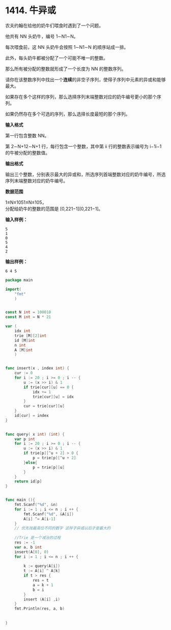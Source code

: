 # 1414. 牛异或



农夫约翰在给他的奶牛们喂食时遇到了一个问题。

他共有 NN 头奶牛，编号 1∼N1∼N。

每次喂食前，这 NN 头奶牛会按照 1∼N1∼N 的顺序站成一排。

此外，每头奶牛都被分配了一个可能不唯一的整数。

那么所有被分配的整数就形成了一个长度为 NN 的整数序列。

请你在该整数序列中找出一个**连续**的非空子序列，使得子序列中元素的异或和能够最大。

如果存在多个这样的序列，那么选择序列末端整数对应的奶牛编号更小的那个序列。

如果仍然存在多个可选的序列，那么选择长度最短的那个序列。

**输入格式**

第一行包含整数 NN。

第 2∼N+12∼N+1 行，每行包含一个整数，其中第 ii 行的整数表示编号为 i−1i−1 的牛被分配的整数值。

**输出格式**

输出三个整数，分别表示最大的异或和，所选序列首端整数对应的奶牛编号，所选序列末端整数对应的奶牛编号。

**数据范围**

1≤N≤1051≤N≤105，  
分配给奶牛的整数的范围是 \[0,221−1\]\[0,221−1\]。

**输入样例：**

```text
5
1
0
5
4
2
```

**输出样例：**

```text
6 4 5
```

```go
package main

import(
    "fmt"
    )


const N int = 100010
const M int = N * 21

var (
    idx int 
    trie [M][2]int
    id [M]int
    n int 
    A [M]int
    )


func insert(x , index int) {
    cur := 0
    for i := 20 ; i >= 0 ; i -- {
        u := (x >> i) & 1
        if trie[cur][u] == 0 {
            idx += 1
            trie[cur][u] = idx
        }
        cur = trie[cur][u]
    }
    id[cur] = index
}    

    
func query( x int) (int) {
    var p int
    for i := 20 ; i >= 0 ; i -- {
        u := (x >> i) & 1
        if trie[p][^u + 2] > 0 {
            p = trie[p][^u + 2]
        }else{
            p = trie[p][u]
        }
    }
    return id[p]
}


func main (){
    fmt.Scanf("%d", &n)
    for i := 1 ; i <= n ; i ++ {
        fmt.Scanf("%d", &A[i])
        A[i] ^= A[i-1]
    }
    // 优先找最高位不同的数字 这样子异或以后才是最大的
    
    //Trie 是一个减治的过程
    res := -1
    var a, b int 
    insert(A[0], 0)
    for i := 1 ; i <= n ; i ++ {
        
        k := query(A[i])
        t := A[i] ^ A[k]
        if t > res {
            res = t
            a = k + 1
            b = i
        }
        insert (A[i] ,i)
    }
    fmt.Println(res, a, b)
        
    
}
```

